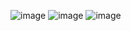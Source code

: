 ![image](https://github.com/user-attachments/assets/a234a1d2-aee0-4820-883f-6c9c40fc18be)
![image](https://github.com/user-attachments/assets/750259b5-e5f0-499d-8b49-85352fadf76b)
![image](https://github.com/user-attachments/assets/38e21526-3aad-45f1-aa20-8ba8c633e1e5)

